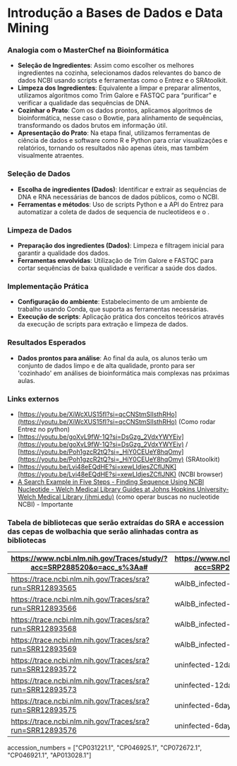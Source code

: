 # Introdução a Bases de Dados e Data Mining

### **Analogia com o MasterChef na Bioinformática**

- **Seleção de Ingredientes**: Assim como escolher os melhores ingredientes na cozinha, selecionamos dados relevantes do banco de dados NCBI usando scripts e ferramentas como o Entrez e o SRAtoolkit.
- **Limpeza dos Ingredientes**: Equivalente a limpar e preparar alimentos, utilizamos algoritmos como Trim Galore e FASTQC para “purificar” e verificar a qualidade das sequências de DNA.
- **Cozinhar o Prato**: Com os dados prontos, aplicamos algoritmos de bioinformática, nesse caso o Bowtie, para alinhamento de sequências, transformando os dados brutos em informação útil.
- **Apresentação do Prato**: Na etapa final, utilizamos ferramentas de ciência de dados e software como R e Python para criar visualizações e relatórios, tornando os resultados não apenas úteis, mas também visualmente atraentes.

### **Seleção de Dados**

- **Escolha de ingredientes (Dados)**: Identificar e extrair as sequências de DNA e RNA necessárias de bancos de dados públicos, como o NCBI.
- **Ferramentas e métodos**: Uso de scripts Python e a API do Entrez para automatizar a coleta de dados de sequencia de nucleotídeos e o .

### **Limpeza de Dados**

- **Preparação dos ingredientes (Dados)**: Limpeza e filtragem inicial para garantir a qualidade dos dados.
- **Ferramentas envolvidas**: Utilização de Trim Galore e FASTQC para cortar sequências de baixa qualidade e verificar a saúde dos dados.

### **Implementação Prática**

- **Configuração do ambiente**: Estabelecimento de um ambiente de trabalho usando Conda, que suporta as ferramentas necessárias.
- **Execução de scripts**: Aplicação prática dos conceitos teóricos através da execução de scripts para extração e limpeza de dados.

### **Resultados Esperados**

- **Dados prontos para análise**: Ao final da aula, os alunos terão um conjunto de dados limpo e de alta qualidade, pronto para ser 'cozinhado' em análises de bioinformática mais complexas nas próximas aulas.

### Links externos

- [https://youtu.be/XiWcXUS15fI?si=qcCNStmSlIsthRHo](https://youtu.be/XiWcXUS15fI?si=qcCNStmSlIsthRHo) (Como rodar Entrez no python)
- [https://youtu.be/goXvL9fW-1Q?si=DsGzg_2VdxYWYEiv](https://youtu.be/goXvL9fW-1Q?si=DsGzg_2VdxYWYEiv) / [https://youtu.be/Poh1gzcR2tQ?si=_HiY0CEUeY8hqOmy](https://youtu.be/Poh1gzcR2tQ?si=_HiY0CEUeY8hqOmy) (SRAtoolkit)
- [https://youtu.be/Lvi48eEQdHE?si=xewLIdjesZCfIJNK](https://youtu.be/Lvi48eEQdHE?si=xewLIdjesZCfIJNK) (NCBI browser)
- [A Search Example in Five Steps - Finding Sequence Using NCBI Nucleotide - Welch Medical Library Guides at Johns Hopkins University-Welch Medical Library (jhmi.edu)](https://browse.welch.jhmi.edu/finding-sequence-using-nucleotide/search-example) (como operar buscas no nucleotide NCBI) - Importante

### Tabela de bibliotecas que serão extraídas do SRA e accession das cepas de wolbachia que serão alinhadas contra as bibliotecas

| https://www.ncbi.nlm.nih.gov/Traces/study/?acc=SRP288520&o=acc_s%3Aa# | https://www.ncbi.nlm.nih.gov/Traces/study/?acc=SRP288520&o=acc_s%3Aa# | tissue |
| --- | --- | --- |
| https://trace.ncbi.nlm.nih.gov/Traces/sra?run=SRR12893565 | wAlbB_infected-12days-R3 | Wolbachia infected |
| https://trace.ncbi.nlm.nih.gov/Traces/sra?run=SRR12893566 | wAlbB_infected-12days-R2 | Wolbachia infected |
| https://trace.ncbi.nlm.nih.gov/Traces/sra?run=SRR12893568 | wAlbB_infected-6days-R3 | Wolbachia infected |
| https://trace.ncbi.nlm.nih.gov/Traces/sra?run=SRR12893569 | wAlbB_infected-6days-R2 | Wolbachia infected |
| https://trace.ncbi.nlm.nih.gov/Traces/sra?run=SRR12893572 | uninfected-12days-R3 | uninfected |
| https://trace.ncbi.nlm.nih.gov/Traces/sra?run=SRR12893573 | uninfected-12days-R2 | uninfected |
| https://trace.ncbi.nlm.nih.gov/Traces/sra?run=SRR12893575 | uninfected-6days-R3 | uninfected |
| https://trace.ncbi.nlm.nih.gov/Traces/sra?run=SRR12893576 | uninfected-6days-R2 | uninfected |

accession_numbers = ["CP031221.1", "CP046925.1", "CP072672.1", "CP046921.1", "AP013028.1"]